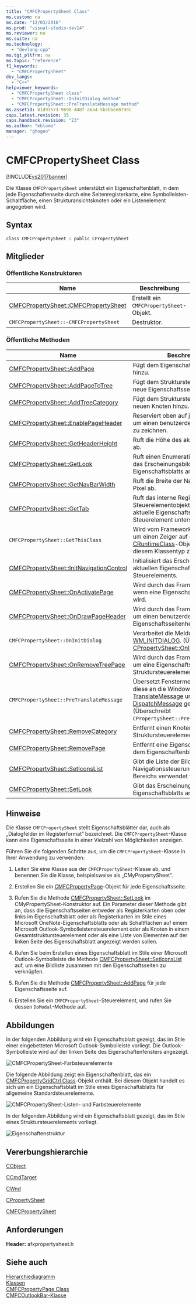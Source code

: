 ```yaml
---
title: "CMFCPropertySheet Class"
ms.custom: na
ms.date: "12/03/2016"
ms.prod: "visual-studio-dev14"
ms.reviewer: na
ms.suite: na
ms.technology: 
  - "devlang-cpp"
ms.tgt_pltfrm: na
ms.topic: "reference"
f1_keywords: 
  - "CMFCPropertySheet"
dev_langs: 
  - "C++"
helpviewer_keywords: 
  - "CMFCPropertySheet class"
  - "CMFCPropertySheet::OnInitDialog method"
  - "CMFCPropertySheet::PreTranslateMessage method"
ms.assetid: 01d93573-9698-440f-a6a4-5bebbee879dc
caps.latest.revision: 35
caps.handback.revision: "23"
ms.author: "mblome"
manager: "ghogen"
---
```

# CMFCPropertySheet Class
[!INCLUDE[vs2017banner](../../assembler/inline/includes/vs2017banner.md)]

Die Klasse `CMFCPropertySheet` unterstützt ein Eigenschaftenblatt, in dem jede Eigenschaftenseite durch eine Seitenregisterkarte, eine Symbolleisten\-Schaltfläche, einen Strukturansichtsknoten oder ein Listenelement angegeben wird.  
  
## Syntax  
  
```  
class CMFCPropertySheet : public CPropertySheet  
```  
  
## Mitglieder  
  
### Öffentliche Konstruktoren  
  
|Name|Beschreibung|  
|----------|------------------|  
|[CMFCPropertySheet::CMFCPropertySheet](../Topic/CMFCPropertySheet::CMFCPropertySheet.md)|Erstellt ein `CMFCPropertySheet`\-Objekt.|  
|`CMFCPropertySheet::~CMFCPropertySheet`|Destruktor.|  
  
### Öffentliche Methoden  
  
|Name|Beschreibung|  
|----------|------------------|  
|[CMFCPropertySheet::AddPage](../Topic/CMFCPropertySheet::AddPage.md)|Fügt dem Eigenschaftsblatt eine Seite hinzu.|  
|[CMFCPropertySheet::AddPageToTree](../Topic/CMFCPropertySheet::AddPageToTree.md)|Fügt dem Struktursteuerelement eine neue Eigenschaftsseite hinzu.|  
|[CMFCPropertySheet::AddTreeCategory](../Topic/CMFCPropertySheet::AddTreeCategory.md)|Fügt dem Struktursteuerelement einen neuen Knoten hinzu.|  
|[CMFCPropertySheet::EnablePageHeader](../Topic/CMFCPropertySheet::EnablePageHeader.md)|Reserviert oben auf jeder Seite Platz, um einen benutzerdefinierten Header zu zeichnen.|  
|[CMFCPropertySheet::GetHeaderHeight](../Topic/CMFCPropertySheet::GetHeaderHeight.md)|Ruft die Höhe des aktuellen Headers ab.|  
|[CMFCPropertySheet::GetLook](../Topic/CMFCPropertySheet::GetLook.md)|Ruft einen Enumerationswert ab, der das Erscheinungsbild des aktuellen Eigenschaftsblatts angibt.|  
|[CMFCPropertySheet::GetNavBarWidth](../Topic/CMFCPropertySheet::GetNavBarWidth.md)|Ruft die Breite der Navigationsleiste in Pixel ab.|  
|[CMFCPropertySheet::GetTab](../Topic/CMFCPropertySheet::GetTab.md)|Ruft das interne Registerkarten\-Steuerelementobjekt ab, das das aktuelle Eigenschaftsblatt\-Steuerelement unterstützt.|  
|`CMFCPropertySheet::GetThisClass`|Wird vom Framework verwendet wird, um einen Zeiger auf das [CRuntimeClass](../../mfc/reference/cruntimeclass-structure.md)\-Objekt abzurufen, das diesem Klassentyp zugeordnet ist.|  
|[CMFCPropertySheet::InitNavigationControl](../Topic/CMFCPropertySheet::InitNavigationControl.md)|Initialisiert das Erscheinungsbild des aktuellen Eigenschaftsblatt\-Steuerelements.|  
|[CMFCPropertySheet::OnActivatePage](../Topic/CMFCPropertySheet::OnActivatePage.md)|Wird durch das Framework aufgerufen, wenn eine Eigenschaftsseite aktiviert wird.|  
|[CMFCPropertySheet::OnDrawPageHeader](../Topic/CMFCPropertySheet::OnDrawPageHeader.md)|Wird durch das Framework aufgerufen, um einen benutzerdefinierten Eigenschaftsseitenheader zu zeichnen.|  
|`CMFCPropertySheet::OnInitDialog`|Verarbeitet die Meldung [WM\_INITDIALOG](http://msdn.microsoft.com/library/windows/desktop/ms645428).  \(Überschreibt [CPropertySheet::OnInitDialog](../Topic/CPropertySheet::OnInitDialog.md).\)|  
|[CMFCPropertySheet::OnRemoveTreePage](../Topic/CMFCPropertySheet::OnRemoveTreePage.md)|Wird durch das Framework aufgerufen, um eine Eigenschaftsseite aus einem Struktursteuerelement zu entfernen.|  
|`CMFCPropertySheet::PreTranslateMessage`|Übersetzt Fenstermeldungen, bevor diese an die Windows\-Funktionen [TranslateMessage](http://msdn.microsoft.com/library/windows/desktop/ms644955) und [DispatchMessage](http://msdn.microsoft.com/library/windows/desktop/ms644934) gesendet werden.  \(Überschreibt `CPropertySheet::PreTranslateMessage`.\)|  
|[CMFCPropertySheet::RemoveCategory](../Topic/CMFCPropertySheet::RemoveCategory.md)|Entfernt einen Knoten aus dem Struktursteuerelement.|  
|[CMFCPropertySheet::RemovePage](../Topic/CMFCPropertySheet::RemovePage.md)|Entfernt eine Eigenschaftenseite aus dem Eigenschaftenblatt.|  
|[CMFCPropertySheet::SetIconsList](../Topic/CMFCPropertySheet::SetIconsList.md)|Gibt die Liste der Bilder an, die in der Navigationssteuerung des Outlook\-Bereichs verwendet werden.|  
|[CMFCPropertySheet::SetLook](../Topic/CMFCPropertySheet::SetLook.md)|Gibt das Erscheinungsbild des Eigenschaftsblatts an.|  
  
## Hinweise  
 Die Klasse `CMFCPropertySheet` stellt Eigenschaftsblätter dar, auch als „Dialogfelder im Registerformat“ bezeichnet.  Die `CMFCPropertySheet`\-Klasse kann eine Eigenschaftsseite in einer Vielzahl von Möglichkeiten anzeigen.  
  
 Führen Sie die folgenden Schritte aus, um die `CMFCPropertySheet`\-Klasse in Ihrer Anwendung zu verwenden:  
  
1.  Leiten Sie eine Klasse aus der `CMFCPropertySheet`\-Klasse ab, und benennen Sie die Klasse, beispielsweise als „CMyPropertySheet“.  
  
2.  Erstellen Sie ein [CMFCPropertyPage](../../mfc/reference/cmfcpropertypage-class.md)\-Objekt für jede Eigenschaftsseite.  
  
3.  Rufen Sie die Methode [CMFCPropertySheet::SetLook](../Topic/CMFCPropertySheet::SetLook.md) im CMyPropertySheet\-Konstruktor auf.  Ein Parameter dieser Methode gibt an, dass die Eigenschaftsseiten entweder als Registerkarten oben oder links im Eigenschaftsblatt oder als Registerkarten im Stile eines Microsoft OneNote\-Eigenschaftsblatts oder als Schaltflächen auf einem Microsoft Outlook\-Symbolleistensteuerelement oder als Knoten in einem Gesamtstruktursteuerelement oder als eine Liste von Elementen auf der linken Seite des Eigenschaftsblatt angezeigt werden sollen.  
  
4.  Rufen Sie beim Erstellen eines Eigenschaftsblatt im Stile einer Microsoft Outlook\-Symbolleiste die Methode [CMFCPropertySheet::SetIconsList](../Topic/CMFCPropertySheet::SetIconsList.md) auf, um eine Bildliste zusammen mit den Eigenschaftsseiten zu verknüpfen.  
  
5.  Rufen Sie die Methode [CMFCPropertySheet::AddPage](../Topic/CMFCPropertySheet::AddPage.md) für jede Eigenschaftsseite auf.  
  
6.  Erstellen Sie ein `CMFCPropertySheet`\-Steuerelement, und rufen Sie dessen `DoModal`\-Methode auf.  
  
## Abbildungen  
 In der folgenden Abbildung wird ein Eigenschaftsblatt gezeigt, das im Stile einer eingebetteten Microsoft Outlook\-Symbolleiste vorliegt.  Die Outlook\-Symbolleiste wird auf der linken Seite des Eigenschaftenfensters angezeigt.  
  
 ![CMFCPropertySheet&#45;Farbsteuerelemente](../../mfc/reference/media/cmfcpropertysheet_color.png "cmfcpropertysheet\_color")  
  
 Die folgende Abbildung zeigt ein Eigenschaftenblatt, das ein [CMFCPropertyGridCtrl Class](../../mfc/reference/cmfcpropertygridctrl-class.md)\-Objekt enthält.  Bei diesem Objekt handelt es sich um ein Eigenschaftsblatt im Stile eines Eigenschaftsblatts für allgemeine Standardsteuerelemente.  
  
 ![CMFCPropertySheet&#45;Listen&#45; und Farbsteuerelemente](../../mfc/reference/media/cmfcpropertysheet_list.png "cmfcpropertysheet\_list")  
  
 In der folgenden Abbildung wird ein Eigenschaftsblatt gezeigt, das im Stile eines Struktursteuerelements vorliegt.  
  
 ![Eigenschaftenstruktur](../../mfc/reference/media/proptree.png "PropTree")  
  
## Vererbungshierarchie  
 [CObject](../../mfc/reference/cobject-class.md)  
  
 [CCmdTarget](../../mfc/reference/ccmdtarget-class.md)  
  
 [CWnd](../../mfc/reference/cwnd-class.md)  
  
 [CPropertySheet](../../mfc/reference/cpropertysheet-class.md)  
  
 [CMFCPropertySheet](../../mfc/reference/cmfcpropertysheet-class.md)  
  
## Anforderungen  
 **Header:** afxpropertysheet.h  
  
## Siehe auch  
 [Hierarchiediagramm](../../mfc/hierarchy-chart.md)   
 [Klassen](../../mfc/reference/mfc-classes.md)   
 [CMFCPropertyPage Class](../../mfc/reference/cmfcpropertypage-class.md)   
 [CMFCOutlookBar\-Klasse](../../mfc/reference/cmfcoutlookbar-class.md)